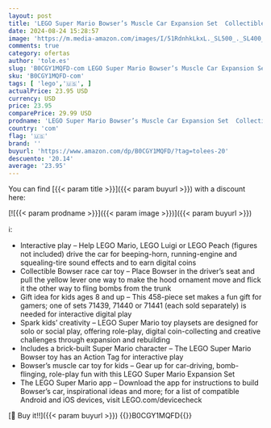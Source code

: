 ```yaml
---
layout: post
title: 'LEGO Super Mario Bowser’s Muscle Car Expansion Set  Collectible Bowser Toy for Kids  Gift for Boys  Girls and Gamers Ages 8 and Up  71431'
date: 2024-08-24 15:28:57
image: 'https://m.media-amazon.com/images/I/51RdnhkLkxL._SL500_._SL400_.jpg'
comments: true
category: ofertas
author: 'tole.es'
slug: 'B0CGY1MQFD-com LEGO Super Mario Bowser’s Muscle Car Expansion Set...'
sku: 'B0CGY1MQFD-com'
tags: [ 'lego','🇺🇸', ]
actualPrice: 23.95 USD
currency: USD
price: 23.95
comparePrice: 29.99 USD
prodname: 'LEGO Super Mario Bowser’s Muscle Car Expansion Set  Collectible Bowser Toy for Kids  Gift for Boys  Girls and Gamers Ages 8 and Up  71431'
country: 'com'
flag: '🇺🇸'
brand: ''
buyurl: 'https://www.amazon.com/dp/B0CGY1MQFD/?tag=tolees-20'
descuento: '20.14'
average: '23.95'
---
```


You can find [{{< param title >}}]({{< param buyurl >}}) with a discount here:

[![{{< param prodname >}}]({{< param image >}})]({{< param buyurl >}})

ℹ️:

- Interactive play – Help LEGO Mario, LEGO Luigi or LEGO Peach (figures not included) drive the car for beeping-horn, running-engine and squealing-tire sound effects and to earn digital coins
- Collectible Bowser race car toy – Place Bowser in the driver’s seat and pull the yellow lever one way to make the hood ornament move and flick it the other way to fling bombs from the trunk
- Gift idea for kids ages 8 and up – This 458-piece set makes a fun gift for gamers; one of sets 71439, 71440 or 71441 (each sold separately) is needed for interactive digital play
- Spark kids’ creativity – LEGO Super Mario toy playsets are designed for solo or social play, offering role-play, digital coin-collecting and creative challenges through expansion and rebuilding
- Includes a brick-built Super Mario character – The LEGO Super Mario Bowser toy has an Action Tag for interactive play
- Bowser’s muscle car toy for kids – Gear up for car-driving, bomb-flinging, role-play fun with this LEGO Super Mario Expansion Set
- The LEGO Super Mario app – Download the app for instructions to build Bowser’s car, inspirational ideas and more; for a list of compatible Android and iOS devices, visit LEGO.com/devicecheck

[🛒 Buy it!!]({{< param buyurl >}})
{{<world>}}B0CGY1MQFD{{</world>}}
